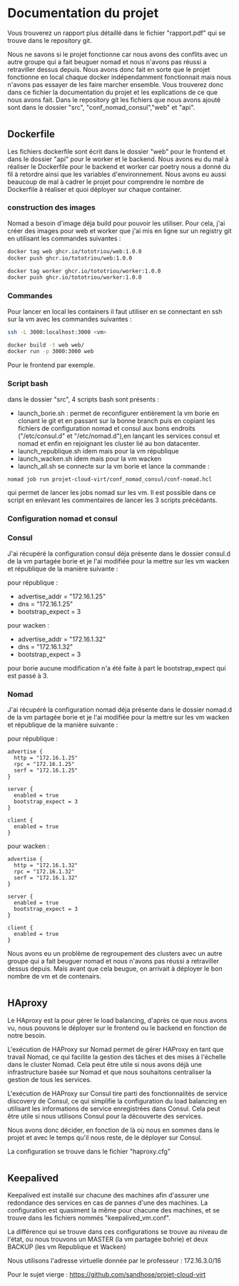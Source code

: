 # Documentation du projet

Vous trouverez un rapport plus détaillé dans le fichier "rapport.pdf" qui se trouve dans le repository git.

Nous ne savons si le projet fonctionne car nous avons des conflits avec un autre groupe qui a fait beuguer nomad et nous n'avons pas réussi a retraviller dessus depuis. Nous avons donc fait en sorte que le projet fonctionne en local chaque docker indépendamment fonctionnait mais nous n'avons pas essayer de les faire marcher ensemble. Vous trouverez donc dans ce fichier la documentation du projet et les explications de ce que nous avons fait. Dans le repository git les fichiers que nous avons ajouté sont dans le dossier "src", "conf_nomad_consul","web" et "api".

#
## Dockerfile

Les fichiers dockerfile sont écrit dans le dossier "web" pour le frontend et dans le dossier "api" pour le worker et le backend.
Nous avons eu du mal à réaliser le Dockerfile pour le backend et worker car poetry nous a donné du fil à retordre ainsi que les variables d'environnement. Nous avons eu aussi beaucoup de mal à cadrer le projet pour comprendre le nombre de Dockerfile à réaliser et quoi déployer sur chaque container.


### construction des images

Nomad a besoin d'image déja build pour pouvoir les utiliser. Pour cela, j'ai créer des images pour web et worker que j'ai mis en ligne sur un registry git en utilisant les commandes suivantes :

```bash
docker tag web ghcr.io/tototriou/web:1.0.0
docker push ghcr.io/tototriou/web:1.0.0
```

```bash
docker tag worker ghcr.io/tototriou/worker:1.0.0
docker push ghcr.io/tototriou/worker:1.0.0
```

### Commandes 

Pour lancer en local les containers il faut utiliser en se connectant en ssh sur la vm avec les commandes suivantes :

```bash
ssh -L 3000:localhost:3000 <vm>
```

```bash
docker build -t web web/
docker run -p 3000:3000 web
```
Pour le frontend par exemple.


### Script bash

dans le dossier "src", 4 scripts bash sont présents :

- launch_borie.sh : permet de reconfigurer entièrement la vm borie en clonant le git et en passant sur la bonne branch puis en copiant les fichiers de configuration nomad et consul aux bons endroits ("/etc/consul.d" et "/etc/nomad.d"),en lançant les services consul et nomad et enfin en rejoignant les cluster lié au bon datacenter.
- launch_republique.sh idem mais pour la vm république
- launch_wacken.sh idem mais pour la vm wacken
- launch_all.sh se connecte sur la vm borie et lance la commande :

```bash
nomad job run projet-cloud-virt/conf_nomad_consul/conf-nomad.hcl
```
qui permet de lancer les jobs nomad sur les vm. Il est possible dans ce script en enlevant les commentaires de lancer les 3 scripts précédants.


### Configuration nomad et consul

### Consul

J'ai récupéré la configuration consul déja présente dans le dossier consul.d de la vm partagée borie et je l'ai modifiée pour la mettre sur les vm wacken et république de la manière suivante :

pour république :

- advertise_addr = "172.16.1.25" 
- dns = "172.16.1.25"
- bootstrap_expect = 3

pour wacken :

- advertise_addr = "172.16.1.32"
- dns = "172.16.1.32"
- bootstrap_expect = 3

pour borie aucune modification n'a été faite à part le bootstrap_expect qui est passé à 3.

### Nomad

J'ai récupéré la configuration nomad déja présente dans le dossier nomad.d de la vm partagée borie et je l'ai modifiée pour la mettre sur les vm wacken et république de la manière suivante :

pour république :

```hcl
advertise {
  http = "172.16.1.25"
  rpc = "172.16.1.25"
  serf = "172.16.1.25"
}

server {
  enabled = true
  bootstrap_expect = 3
}

client {
  enabled = true
}
```

pour wacken :

```hcl
advertise {
  http = "172.16.1.32"
  rpc = "172.16.1.32"
  serf = "172.16.1.32"
}

server {
  enabled = true
  bootstrap_expect = 3
}

client {
  enabled = true
}
```

Nous avons eu un problème de regroupement des clusters avec un autre groupe qui a fait beuguer nomad et nous n'avons pas réussi a retraviller dessus depuis.
Mais avant que cela beugue, on arrivait à déployer le bon nombre de vm et de contenairs.

#
## HAproxy

Le HAproxy est la pour gérer le load balancing, d'après ce que nous avons vu, nous pouvons le déployer sur le frontend ou le backend en fonction de notre besoin. 

L'exécution de HAProxy sur Nomad permet de gérer HAProxy en tant que travail Nomad, ce qui facilite la gestion des tâches et des mises à l'échelle dans le cluster Nomad. Cela peut être utile si nous avons déjà une infrastructure basée sur Nomad et que nous souhaitons centraliser la gestion de tous les services.

L'exécution de HAProxy sur Consul tire parti des fonctionnalités de service discovery de Consul, ce qui simplifie la configuration du load balancing en utilisant les informations de service enregistrées dans Consul. Cela peut être utile si nous utilisons Consul pour la découverte des services. 

Nous avons donc décider, en fonction de là où nous en sommes dans le projet et avec le temps qu'il nous reste, de le déployer sur Consul. 

La configuration se trouve dans le fichier "haproxy.cfg"
#
## Keepalived

Keepalived est installé sur chacune des machines afin d'assurer une redondance des services en cas de pannes d'une des machines. 
La configuration est quasiment la même pour chacune des machines, et se trouve dans les fichiers nommés "keepalived_vm.conf". 

La différence qui se trouve dans ces configurations se trouve au niveau de l'état, ou nous trouvons un MASTER (la vm partagée bohrie) et deux BACKUP (les vm Republique et Wacken)

Nous utilisons l'adresse virtuelle donnée par le professeur : 172.16.3.0/16

Pour le sujet vierge : https://github.com/sandhose/projet-cloud-virt